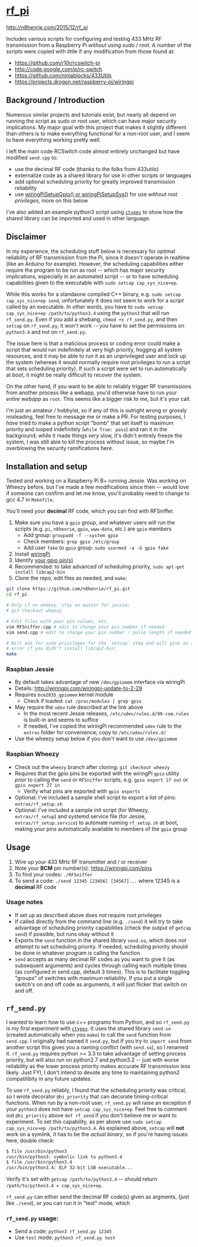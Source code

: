 # [rf_pi](https://github.com/n8henrie/rf_pi)

<http://n8henrie.com/2015/12/rf_pi>

Includes various scripts for configuring and testing 433 MHz RF transmission
from a Raspberry Pi *without using sudo / root*. A number of the scripts were
copied with little if any modification from those found at:

- <https://github.com/r10r/rcswitch-pi>
- <http://code.google.com/p/rc-switch>
- <https://github.com/ninjablocks/433Utils>
- <https://projects.drogon.net/raspberry-pi/wiringpi>

## Background / Introduction

Numerous similar projects and tutorials exist, but nearly all depend on running
the script as sudo or root user, which can have major security implications. My
major goal with this project that makes it slightly different than others is to
make everything functional for a non-root user, and I seem to have everything
working pretty well.

I left the main code RCSwitch code almost entirely unchanged but have modified
`send.cpp` to:

- use the decimal RF code (thanks to the folks from 433utils)
- externalize code as a shared library for use in other scripts or
  languages
- add optional scheduling priority for greatly improved transmission
  reliability
- use [wiringPiSetupGpio() or
  wiringPiSetupSys()](http://wiringpi.com/reference/setup) for use *without
  root privileges*, more on this below

I've also added an example python3 script using
[`ctypes`](https://docs.python.org/3.3/library/ctypes.html) to show how the
shared library can be imported and used in other language.

## Disclaimer

In my experience, the scheduling stuff below is necessary for optimal
reliability of RF transmission from the Pi, since it doesn't operate in
realtime (like an Arduino for example). However, the scheduling capabilities
either require the program to be run as root -- which has major security
implications, especially in an automated script -- or to have scheduling
capabilities given to the executable with `sudo setcap cap_sys_nice+ep`.

While this works for a standaone compiled C++ binary, e.g. `sudo setcap
cap_sys_nice+ep send`, unfortunately it does *not* seem to work for a *script*
called by an executable. In other words, you have to `sudo setcap
cap_sys_nice+ep /path/to/python3.4` using the `python3` that will run
`rf_send.py`.  Even if you add a shebang, `chmod +x rf_send.py`, and then
`setcap` on `rf_send.py`, it won't work -- you have to set the permissions on
`python3.4` and not on `rf_send.py`.

The issue here is that a malicious process or coding error could make a script
that would run indefinitely at very high priority, hogging all system
resources, and it may be able to run it as an unprivileged user and lock up the
system (whereas it would normally require root privileges to run a script that
sets scheduling priority). If such a script were set to run automatically at
boot, it might be really difficult to recover the system.

On the other hand, if you want to be able to reliably trigger RF transmissions
from another process like a webapp, you'd otherwise have to run your *entire
webapp* as `root`. This seems like a bigger risk to me, but it's your call.

I'm just an amateur / hobbyist, so if any of this is outright wrong or grossly
misleading, feel free to message me or make a PR. For testing purposes, I
*have* tried to make a python script "bomb" that set itself to maximum priority
and looped indefinitely (`while True: pass`) and ran it in the background;
while it made things *very* slow, it's didn't entirely freeze the system, I was
still able to kill the process without issue, so maybe I'm overblowing the
security ramifications here.

## Installation and setup

Tested and working on a Raspberry Pi B+ running Jessie. Was working on Wheezy
before, but I've made a few modifications since then -- would love if someone
can confirm and let me know, you'll probably need to change to gcc 4.7 in
`Makefile`.

You'll need your **decimal** RF code, which you can find with RFSniffer.

1. Make sure you have a `gpio` group, and whatever users will run the scripts
   (e.g. `pi`, `n8henrie`, `gpio`, `www-data`, etc.) are `gpio` members
   - Add group: `groupadd -f --system gpio`
   - Check members: `grep gpio /etc/group`
   - Add user `fake` to `gpio` group: `sudo usermod -a -G gpio fake`
1. Install
   [wiringPi](https://projects.drogon.net/raspberry-pi/wiringpi/download-and-install/)
1. Identify [your gpio pin(s)](http://wiringpi.com/pins)
1. Recommended: to take advanced of scheduling priority, `sudo apt-get install
   libcap2-bin`
1. Clone the repo, edit files as needed, and `make`:

```bash
git clone https://github.com/n8henrie/rf_pi.git
cd rf_pi

# Only if on wheezy, stay on master for jessie:
# git checkout wheezy

# Edit files with your pin values, etc.
vim RFSniffer.cpp # edit to change your pin number if needed
vim send.cpp # edit to change your pin number / pulse length if needed

# Will ask for sudo privileges for the `setcap` step and will give an (ignored)
# error if you didn't install libcap2-bin:
make
```

### Raspbian Jessie

- By default takes advantage of new `/dev/gpiomem` interface via wiringPi
- Details: <http://wiringpi.com/wiringpi-update-to-2-29>
- Requires `bcm2835_gpiomem` kernel module
    - Check if loaded: `cat /proc/modules | grep gpio`
- May require the `udev` rule described at the link above
    - In the most recent Jessie releases, `/etc/udev/rules.d/99-com.rules`
      is built-in and seems to suffice
    - If needed, I've copied the wiringPi recommended `udev` rule to the
      `extras` folder for convenience; copy to `/etc/udev/rules.d/`
- Use the wheezy setup below if you don't want to use `/dev/gpiomem`

### Raspbian Wheezy

- Check out the `wheezy` branch after cloning: `git checkout wheezy`
- Requires that the gpio pins be exported with the wiringPi `gpio` utility
  *prior* to calling the `send` or `RFSniffer` scripts, e.g.  `gpio export 17
  out` or `gpio export 27 in`
    - Verify what pins are exported with `gpio exports`
- Optional: I've included a sample shell script to export a list of pins:
  `extras/rf_setup.sh`
- Optional: I've included a sample init script (for Wheezy, `extras/rf_setup`)
  and systemd service file (for Jessie, `extras/rf_setup.service`) to automate
  running `rf_setup.sh` at boot, making your pins automatically available to
  members of the `gpio` group

## Usage

1. Wire up your 433 MHz RF transmitter and / or receiver
1. Note your **BCM** pin number(s): <https://wiringpi.com/pins>
1. To find your codes: `./RFSniffer`
1. To send a code: `./send 12345 [23456] [34567]...` where 12345 is a
   **decimal** RF code

### Usage notes

- If set up as described above does *not* require root privileges
- If called directly from the command line (e.g. `./send`) it will try to take
  advantage of scheduling priority capabilities (check the output of `getcap
  send`) if possible, but runs okay without it
- Exports the `send` function in the shared library `send.so`, which does *not*
  attempt to set scheduling priority. If needed, scheduling priority should be
  done in whatever program is calling the function
- `send` accepts as many decimal RF codes as you want to give it (as subsequent
  arguments) and cycles through calling each multiple times (as configured in
  send.cpp, default 3 times). This is to facilitate toggling "groups" of
  switches with maximum reliability. If you put a single switch's on and off
  code as arguments, it will just flicker that switch on and off.

## `rf_send.py`

I wanted to learn how to use c++ programs from Python, and so `rf_send.py` is
my first experiment with
[`ctypes`](https://docs.python.org/3.3/library/ctypes.html). It uses the shared
library `send.so` (created automatically when you `make`) to call the `send`
function from `send.cpp`. I originally had named it `send.py`, but if you try
to `import send` from another script this gives you a naming conflict (with
`send.so`), so I renamed it. `rf_send.py` requires python >= 3.3 to take
advantage of setting process priority, but will also run on python2.7 and
python3.2 -- just with worse reliability as the lower process priority makes
accurate RF transmission less likely. Just FYI, I don't intend to devote any
time to maintaining python2 compatilibity in any future updates.

To use `rf_send.py` reliably, I found that the scheduling priority was critical,
so I wrote decorator `@hi_priority` that can decorate timing-critical
functions. When run by a non-root user, `rf_send.py` will raise an exception if
your `python3` does not have `setcap cap_sys_nice+ep`. Feel free to comment out
`@hi_priority` above `def rf_send` if you don't believe me or want to
experiment. To set this capability, as per above use `sudo setcap
cap_sys_nice+ep /path/to/python3.4`. As explained above, `setcap` will **not**
work on a symlink, it has to be the *actual binary*, so if you're having issues
here, double check:

```bash
$ file /usr/bin/python3
/usr/bin/python3: symbolic link to python3.4
$ file /usr/bin/python3.4
/usr/bin/python3.4: ELF 32-bit LSB executable...
```

Verify it's set with `getcap /path/to/python3.4` -- should return
`/path/to/python3.4 = cap_sys_nice+ep`.

`rf_send.py` can either send the decimal RF code(s) given as argments, (just
like `./send`), or you can run it in "test" mode, which

### `rf_send.py` usage:

- Send a code: `python3 rf_send.py 12345`
- Use `test` mode: `python3 rf_send.py test`
